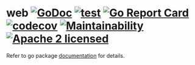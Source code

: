# web [![GoDoc](https://godoc.org/gojini.dev/web?status.svg)](https://godoc.org/gojini.dev/web) [![test](https://github.com/gojini/web/actions/workflows/test.yml/badge.svg?branch=main)](https://github.com/gojini/web/actions/workflows/test.yml) [![Go Report Card](https://goreportcard.com/badge/gojini.dev/web)](https://goreportcard.com/report/gojini.dev/web) [![codecov](https://codecov.io/gh/gojini/web/graph/badge.svg?token=OjK00Hqje4)](https://codecov.io/gh/gojini/web) [![Maintainability](https://api.codeclimate.com/v1/badges/5d7a190f77977a121876/maintainability)](https://codeclimate.com/github/gojini/web/maintainability) [![Apache 2 licensed](https://img.shields.io/badge/license-Apache2-blue.svg)](https://raw.githubusercontent.com/gojini/web/main/LICENSE)


Refer to go package [documentation](https://pkg.go.dev/gojini.dev/web) for
details.
